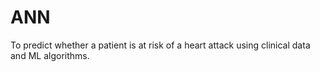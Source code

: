 # ANN
To predict whether a patient is at risk of a heart attack using clinical data and ML algorithms.
